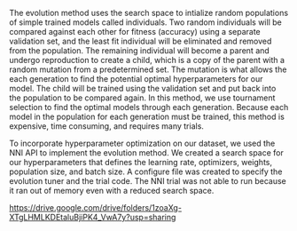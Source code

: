 The evolution method uses the search space to intialize random populations of simple trained models called individuals. Two random individuals will be compared against each other for fitness (accuracy) using a separate validation set, and the least fit individual will be eliminated and removed from the population. The remaining individual will become a parent and undergo reproduction to create a child, which is a copy of the parent with a random mutation from a predetermined set. The mutation is what allows the each generation to find the potential optimal hyperparameters for our model. The child will be trained using the validation set and put back into the population to be compared again. In this method, we use tournament selection to find the optimal models through each generation. Because each model in the population for each generation must be trained, this method is expensive, time consuming, and requires many trials.

To incorporate hyperparameter optimization on our dataset, we used the NNI API to implement the evolution method. We created a search space for our hyperparameters that defines the learning rate, optimizers, weights, population size, and batch size. A configure file was created to specify the evolution tuner and the trial code. The NNI trial was not able to run because it ran out of memory even with a reduced search space.

https://drive.google.com/drive/folders/1zoaXg-XTgLHMLKDEtaluBjiPK4_VwA7y?usp=sharing
